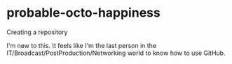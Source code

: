 # probable-octo-happiness
Creating a repository


I'm new to this. It feels like I'm the last person in the IT/Broadcast/PostProduction/Networking world to know how to use GitHub.
